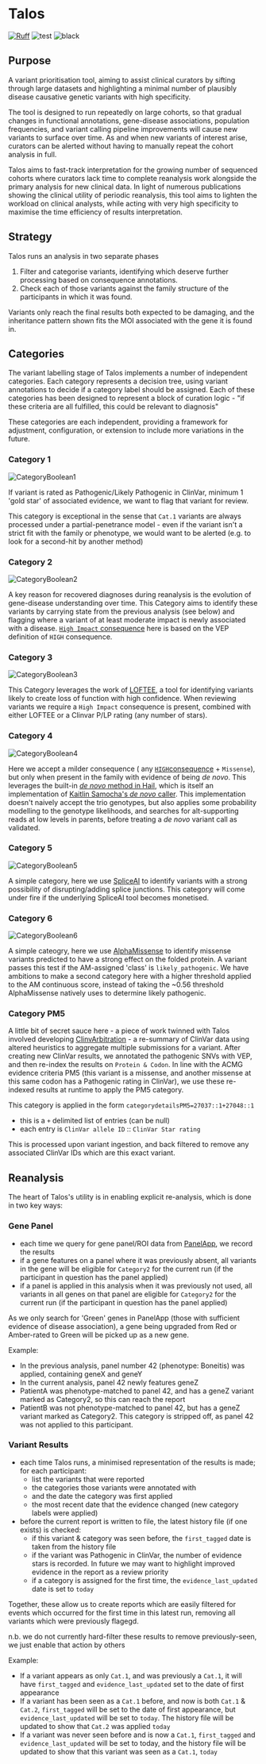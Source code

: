 # Talos

[![Ruff](https://img.shields.io/endpoint?url=https://raw.githubusercontent.com/astral-sh/ruff/main/assets/badge/v2.json)](https://github.com/astral-sh/ruff) ![test](https://github.com/populationgenomics/automated-interpretation-pipeline/actions/workflows/test.yaml/badge.svg) ![black](https://img.shields.io/badge/code%20style-black-000000.svg)

## Purpose

A variant prioritisation tool, aiming to assist clinical curators by sifting through large datasets and highlighting a
minimal number of plausibly disease causative genetic variants with high specificity.

The tool is designed to run repeatedly on large cohorts, so that gradual changes in functional annotations, gene-disease
associations, population frequencies, and variant calling pipeline improvements will cause new variants to surface over
time. As and when new variants of interest arise, curators can be alerted without having to manually repeat the cohort
analysis in full.

Talos aims to fast-track interpretation for the growing number of sequenced cohorts where curators lack time to complete
reanalysis work alongside the primary analysis for new clinical data. In light of numerous publications showing the
clinical utility of periodic reanalysis, this tool aims to lighten the workload on clinical analysts, while acting with
very high specificity to maximise the time efficiency of results interpretation.

## Strategy

Talos runs an analysis in two separate phases

1. Filter and categorise variants, identifying which deserve further processing based on consequence annotations.
2. Check each of those variants against the family structure of the participants in which it was found.

Variants only reach the final results both expected to be damaging, and the inheritance pattern shown fits the MOI
associated with the gene it is found in.

## Categories

The variant labelling stage of Talos implements a number of independent categories. Each category represents a decision
tree, using variant annotations to decide if a category label should be assigned. Each of these categories has been
designed to represent a block of curation logic - "if these criteria are all fulfilled, this could be relevant to
diagnosis"

These categories are each independent, providing a framework for adjustment, configuration, or extension to include more
variations in the future.

### Category 1

![CategoryBoolean1](design_docs/images/Category1.png)

If variant is rated as Pathogenic/Likely Pathogenic in ClinVar, minimum 1 'gold star' of associated evidence, we want to
flag that variant for review.

This category is exceptional in the sense that `Cat.1` variants are always processed under a partial-penetrance model -
even if the variant isn't a strict fit with the family or phenotype, we would want to be alerted (e.g. to look for a
second-hit by another method)

### Category 2

![CategoryBoolean2](design_docs/images/Category2.png)

A key reason for recovered diagnoses during reanalysis is the evolution of gene-disease understanding over time. This
Category aims to identify these variants by carrying state from the previous analysis (see below) and flagging where a
variant of at least moderate impact is newly associated with a disease. [`High Impact` consequence](
http://asia.ensembl.org/info/genome/variation/prediction/predicted_data.html) here is based on the VEP definition of
`HIGH` consequence.

### Category 3

![CategoryBoolean3](design_docs/images/Category3.png)

This Category leverages the work of [LOFTEE](https://github.com/konradjk/loftee), a tool for identifying variants likely
to create loss of function with high confidence. When reviewing variants we require a `High Impact` consequence is
present, combined with either LOFTEE or a Clinvar P/LP rating (any number of stars).

### Category 4

![CategoryBoolean4](design_docs/images/Category4.png)

Here we accept a milder consequence (
any [`HIGH`consequence](http://asia.ensembl.org/info/genome/variation/prediction/predicted_data.html) + `Missense`), but
only when present in the family with evidence of being _de novo_. This leverages the built-in [_de
novo_ method in Hail](
https://hail.is/docs/0.2/methods/genetics.html#hail.methods.de_novo), which is itself an implementation
of [Kaitlin Samocha's _de novo_ caller](https://github.com/ksamocha/de_novo_scripts). This implementation doesn't
naively accept the trio genotypes, but also applies some probability modelling to the genotype likelihoods, and searches
for alt-supporting reads at low levels in parents, before treating a _de novo_ variant call as validated.

### Category 5

![CategoryBoolean5](design_docs/images/Category5.png)

A simple category, here we use [SpliceAI](https://www.cell.com/cell/pdf/S0092-8674(18)31629-5.pdf) to identify
variants with a strong possibility of disrupting/adding splice junctions. This category will come under fire if the
underlying SpliceAI tool becomes monetised.

### Category 6

![CategoryBoolean6](design_docs/images/Category6.png)

A simple cateogry, here we use [AlphaMissense](https://www.science.org/doi/10.1126/science.adg7492) to identify
missense variants predicted to have a strong effect on the folded protein. A variant passes this test if the AM-assigned
'class' is `likely_pathogenic`. We have ambitions to make a second category here with a higher threshold applied to the
AM continuous score, instead of taking the ~0.56 threshold AlphaMissense natively uses to determine likely pathogenic.

### Category PM5

A little bit of secret sauce here - a piece of work twinned with Talos involved developing
[ClinvArbitration](https://github.com/populationgenomics/ClinvArbitration) - a re-summary of ClinVar data using altered
heuristics to aggregate multiple submissions for a variant. After creating new ClinVar results, we annotated the
pathogenic SNVs with VEP, and then re-index the results on `Protein & Codon`. In line with the ACMG evidence criteria
PM5 (this variant is a missense, and another missense at this same codon has a Pathogenic rating in ClinVar), we use
these
re-indexed results at runtime to apply the PM5 category.

This category is applied in the form `categorydetailsPM5=27037::1+27048::1`

- this is a `+` delimited list of entries (can be null)
- each entry is `ClinVar allele ID` :: `ClinVar Star rating`

This is processed upon variant ingestion, and back filtered to remove any associated ClinVar IDs which are this exact
variant.

## Reanalysis

The heart of Talos's utility is in enabling explicit re-analysis, which is done in two key ways:

### Gene Panel

* each time we query for gene panel/ROI data from [PanelApp](https://panelapp.agha.umccr.org/), we record the results
* if a gene features on a panel where it was previously absent, all variants in the gene will be eligible
  for `Category2` for the current run (if the participant in question has the panel applied)
* if a panel is applied in this analysis when it was previously not used, all variants in all genes on that panel are
  eligible for `Category2` for the current run (if the participant in question has the panel applied)

As we only search for 'Green' genes in PanelApp (those with sufficient evidence of disease association), a gene being
upgraded from Red or Amber-rated to Green will be picked up as a new gene.

Example:

* In the previous analysis, panel number 42 (phenotype: Boneitis) was applied, containing geneX and geneY
* In the current analysis, panel 42 newly features geneZ
* PatientA was phenotype-matched to panel 42, and has a geneZ variant marked as Category2, so this can reach the report
* PatientB was not phenotype-matched to panel 42, but has a geneZ variant marked as Category2. This category is stripped
  off, as panel 42 was not applied to this participant.

### Variant Results

* each time Talos runs, a minimised representation of the results is made; for each participant:
    - list the variants that were reported
    - the categories those variants were annotated with
    - and the date the category was first applied
    - the most recent date that the evidence changed (new category labels were applied)
* before the current report is written to file, the latest history file (if one exists) is checked:
    - if this variant & category was seen before, the `first_tagged` date is taken from the history file
    - if the variant was Pathogenic in ClinVar, the number of evidence stars is recorded. In future we may want to
      highlight improved evidence in the report as a review priority
    - if a category is assigned for the first time, the `evidence_last_updated` date is set to `today`

Together, these allow us to create reports which are easily filtered for events which occurred for the first time in
this latest run, removing all variants which were previously flagegd.

n.b. we do not currently hard-filter these results to remove previously-seen, we just enable that action by others

Example:

- If a variant appears as only `Cat.1`, and was previously a `Cat.1`, it will have `first_tagged`
  and `evidence_last_updated` set to the date of first appearance
- If a variant has been seen as a `Cat.1` before, and now is both `Cat.1` & `Cat.2`, `first_tagged` will be set to the
  date of first appearance, but `evidence_last_updated` will be set to `today`. The history file will be updated to show
  that `Cat.2` was applied `today`
- If a variant was never seen before and is now a `Cat.1`, `first_tagged` and `evidence_last_updated` will be set to
  today, and the history file will be updated to show that this variant was seen as a `Cat.1`, `today`

